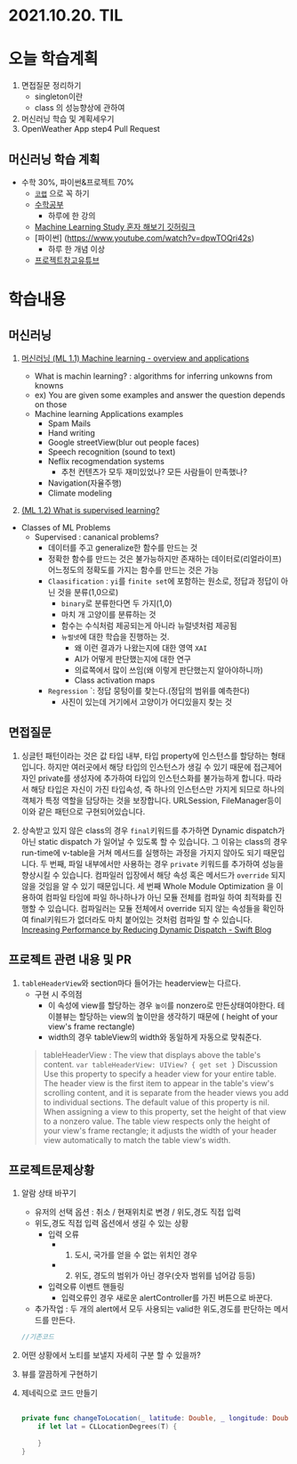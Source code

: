 # 2021.10.20. TIL

# 오늘 학습계획
1. 면접질문 정리하기
    - singleton이란
    - class 의 성능향상에 관하여
2. 머신러닝 학습 및 계획세우기 
3. OpenWeather App step4 Pull Request

## 머신러닝 학습 계획 
- 수학 30%, 파이썬&프로젝트 70% 
    - [`코랩`](https://colab.research.google.com/notebooks/welcome.ipynb?hl=ko-kr#scrollTo=OwuxHmxllTwN) 으로 꼭 하기
    - [수학공부](https://www.youtube.com/playlist?list=PLD0F06AA0D2E8FFBA) 
        - 하루에 한 강의
    - [Machine Learning Study 혼자 해보기 깃허링크](https://github.com/teddylee777/machine-learning)
    - [파이썬] (https://www.youtube.com/watch?v=dpwTOQri42s)
        - 하루 한 개념 이상 
    - [프로젝트참고유튜브](https://www.youtube.com/watch?v=udeQhZHx-00&list=PL-xmlFOn6TULrmwkXjRCDAas0ixd_NtyK&index=19)

# 학습내용
## 머신러닝
1. [머신러닝 (ML 1.1) Machine learning - overview and applications]()
    - What is machin learning? : algorithms for inferring unkowns from knowns
    - ex)  You are given some examples and answer the question depends on those
    - Machine learning Applications examples
        - Spam Mails
        - Hand writing
        - Google streetView(blur out people faces)
        - Speech recognition (sound to text)
        - Neflix recogmendation systems
            - 추천 컨텐츠가 모두 재미있었나? 모든 사람들이 만족했나?
        - Navigation(자율주행)
        - Climate modeling
    
2. [(ML 1.2) What is supervised learning?](https://www.youtube.com/watch?v=WpxK__SK2a0&list=PLD0F06AA0D2E8FFBA&index=2)
- Classes of ML Problems
    - Supervised : cananical problems?
        - 데이터를 주고 generalize한 함수를 만드는 것 
        - 정확한 함수를 만드는 것은 불가능하지만 존재하는 데이터로(리얼라이프) 어느정도의 정확도를 가지는 함수를 만드는 것은 가능
        - `Claasification` : `yi`를 `finite set`에 포함하는 원소로, 정답과 정답이 아닌 것을 분류(1,0으로)
            - `binary`로 분류한다면 두 가지(1,0)
            - 마치 개 고양이를 분류하는 것
            - 함수는 수식처럼 제공되는게 아니라 뉴럴넷처럼 제공됨
            - `뉴럴넷`에 대한 학습을 진행하는 것. 
                - 왜 이런 결과가 나왔는지에 대한 영역 `XAI`
                - AI가 어떻게 판단했는지에 대한 연구 
                - 의료쪽에서 많이 쓰임(왜 이렇게 판단했는지 알아야하니까)
                - Class activation maps 
        - `Regression` `: 정답 뭉텅이를 찾는다.(정답의 범위를 예측한다)
            - 사진이 있는데 거기에서 고양이가 어디있을지 찾는 것 

## 면접질문
1. 싱글턴 패턴이라는 것은 값 타입 내부, 타입 property에 인스턴스를 할당하는 형태입니다. 하지만 여러곳에서 해당 타입의 인스턴스가 생길 수 있기 때문에  접근제어자인 private를 생성자에 추가하여 타입의 인스턴스화를 불가능하게 합니다. 따라서 해당 타입은 자신이 가진 타입속성, 즉 하나의 인스턴스만 가지게 되므로 하나의 객체가 특정 역할을 담당하는 것을 보장합니다. URLSession, FileManager등이 이와 같은 패턴으로 구현되어있습니다.

2. 상속받고 있지 않은 class의 경우 `final`키워드를 추가하면 Dynamic dispatch가 아닌 static dispatch 가 일어날 수 있도록 할 수 있습니다. 그 이유는 class의 경우 run-time에  v-table을 거쳐 메서드를 실행하는 과정을 가지지 않아도 되기 때문입니다. 두 번째, 파일 내부에서만 사용하는 경우 `private` 키워드를 추가하여 성능을 향상시킬 수 있습니다.  컴파일러 입장에서 해당 속성 혹은 메서드가 `override` 되지 않을 것임을 알 수 있기 때문입니다. 세 번째 Whole Module Optimization 을 이용하여 컴파일 타임에 파일 하나하나가 아닌 모듈 전체를 컴파일 하여 최적화를 진행할 수 있습니다. 컴파일러는 모듈 전체에서 override 되지 않는 속성들을 확인하여 final키워드가 없더라도 마치 붙어있는 것처럼 컴파일 할 수 있습니다.
[Increasing Performance by Reducing Dynamic Dispatch - Swift Blog](https://developer.apple.com/swift/blog/?id=27)

## 프로젝트 관련 내용 및 PR

1. `tableHeaderView`와 section마다 들어가는 headerview는 다르다. 
    - 구현 시 주의점
        - 이 속성에 view를 할당하는 경우 `높이`를 nonzero로 만든상태여야한다. 테이블뷰는 할당하는 view의 높이만을 생각하기 때문에 ( height of your view's frame rectangle)
        - width의 경우 tableView의 width와 동일하게 자동으로 맞춰준다. 
    > tableHeaderView : The view that displays above the table's content.
    > `var tableHeaderView: UIView? { get set }`
    > Discussion
    Use this property to specify a header view for your entire table. The header view is the first item to appear in the table's view's scrolling content, and it is separate from the header views you add to individual sections. The default value of this property is nil.
    When assigning a view to this property, set the height of that view to a nonzero value. The table view respects only the height of your view's frame rectangle; it adjusts the width of your header view automatically to match the table view's width.
    
    



## 프로젝트문제상황
1. 알람 상태 바꾸기
    - 유저의 선택 옵션 : 취소 / 현재위치로 변경 / 위도,경도 직접 입력
    - 위도,경도 직접 입력 옵션에서 생길 수 있는 상황
        - 입력 오류
            - 1. 도시, 국가를 얻을 수 없는 위치인 경우
            - 2. 위도, 경도의 범위가 아닌 경우(숫자 범위를 넘어감 등등)
        - 입력오류 이벤트 핸들링
            - 입력오류인 경우 새로운 alertController를 가진 버튼으로 바꾼다. 
    - 추가작업 : 두 개의 alert에서 모두 사용되는 valid한 위도,경도를 판단하는 메서드를 만든다. 
    
    ```swift
    //기존코드 
    
    
    ```

2. 어떤 상황에서 노티를 보낼지 자세히 구분 할 수 있을까? 

3. 뷰를 깔끔하게 구현하기 
4. 제네릭으로 코드 만들기
    ```swift
        
    private func changeToLocation(_ latitude: Double, _ longitude: Double) -> Location {
        if let lat = CLLocationDegrees(T) {
            
        }
    }
    ```
